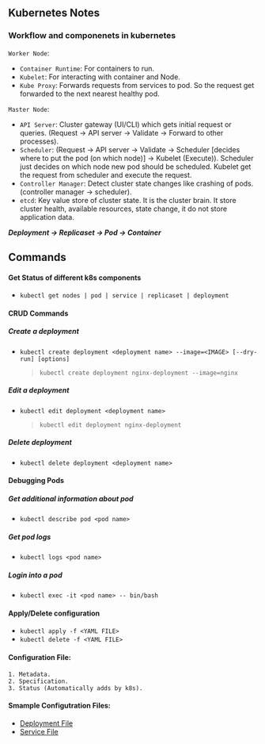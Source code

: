 ## Kubernetes Notes

### Workflow and componenets in kubernetes

`Worker Node`:
  - `Container Runtime`: For containers to run.
  - `Kubelet`: For interacting with container and Node.
  - `Kube Proxy`: Forwards requests from services to pod. So the request get forwarded to the next nearest healthy pod.

`Master Node`:
  - `API Server`: Cluster gateway (UI/CLI) which gets initial request or queries. (Request -> API server -> Validate -> Forward to other processes).
  - `Scheduler`: (Request -> API server -> Validate -> Scheduler \[decides where to put the pod (on which node)\] -> Kubelet (Execute)). Scheduler just decides on which node new pod should be scheduled. Kubelet get the request from scheduler and execute the request.
  - `Controller Manager`: Detect cluster state changes like crashing of pods. (controller manager -> scheduler).
  - `etcd`: Key value store of cluster state. It is the cluster brain. It store cluster health, available resources, state change, it do not store application data.

***Deployment -> Replicaset -> Pod -> Container***

## Commands  
#### Get Status of different k8s components
- `kubectl get nodes | pod | service | replicaset | deployment`

#### CRUD Commands
##### *Create a deployment*
- `kubectl create deployment <deployment name> --image=<IMAGE> [--dry-run] [options]`
  > `kubectl create deployment nginx-deployment --image=nginx`

##### *Edit a deployment*
- `kubectl edit deployment <deployment name>`
  > `kubectl edit deployment nginx-deployment`

##### *Delete deployment*
- `kubectl delete deployment <deployment name>`

#### Debugging Pods
##### *Get additional information about pod*
- `kubectl describe pod <pod name>`

##### *Get pod logs*
- `kubectl logs <pod name>` 

##### *Login into a pod*
- `kubectl exec -it <pod name> -- bin/bash`

#### Apply/Delete configuration
- `kubectl apply -f <YAML FILE>`
- `kubectl delete -f <YAML FILE>`

#### Configuration File:
```
1. Metadata.
2. Specification.
3. Status (Automatically adds by k8s).
```

#### Smample Configutration Files: 
- [Deployment File](./kubernetes-configuration-file-explained/nginx-deployment.yaml)
- [Service File](kubernetes-configuration-file-explained/nginx-service.yaml)

